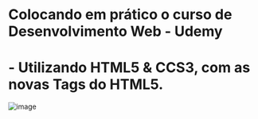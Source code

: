 # Colocando em prático o curso de Desenvolvimento Web - Udemy
# - Utilizando HTML5 & CCS3, com as novas Tags do HTML5.


![image](https://user-images.githubusercontent.com/91023162/183228124-8601d581-9b18-4fcc-b444-8d030f8ddf99.png)
